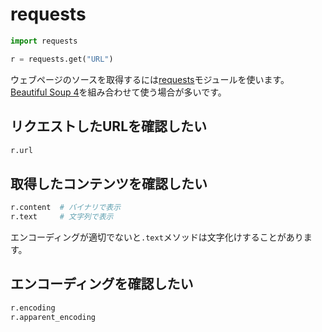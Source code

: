 # requests

```python
import requests

r = requests.get("URL")
```

ウェブページのソースを取得するには[requests](https://requests.readthedocs.io/en/latest/)モジュールを使います。
[Beautiful Soup 4](https://beautiful-soup-4.readthedocs.io/en/latest/)を組み合わせて使う場合が多いです。

## リクエストしたURLを確認したい

```python
r.url
```

## 取得したコンテンツを確認したい

```python
r.content  # バイナリで表示
r.text     # 文字列で表示
```

エンコーディングが適切でないと``.text``メソッドは文字化けすることがあります。

## エンコーディングを確認したい

```python
r.encoding
r.apparent_encoding
```
